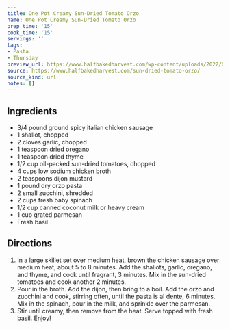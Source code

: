 ```yaml
---
title: One Pot Creamy Sun-Dried Tomato Orzo
name: One Pot Creamy Sun-Dried Tomato Orzo
prep_time: '15'
cook_time: '15'
servings: ''
tags:
- Pasta
- Thursday
preview_url: https://www.halfbakedharvest.com/wp-content/uploads/2022/09/One-Pot-Creamy-Sun-Dried-Tomato-Orzo-7.jpg
source: https://www.halfbakedharvest.com/sun-dried-tomato-orzo/
source_kind: url
notes: []
---
```


## Ingredients
- 3/4 pound ground spicy italian chicken sausage
- 1  shallot, chopped
- 2 cloves garlic, chopped
- 1 teaspoon dried oregano
- 1 teaspoon dried thyme
- 1/2 cup oil-packed sun-dried tomatoes, chopped
- 4 cups low sodium chicken broth
- 2 teaspoons dijon mustard
- 1 pound dry orzo pasta
- 2  small zucchini, shredded
- 2 cups fresh baby spinach
- 1/2 cup canned coconut milk or heavy cream
- 1 cup grated parmesan
- Fresh basil


## Directions
1. In a large skillet set over medium heat, brown the chicken sausage over medium heat, about 5 to 8 minutes. Add the shallots, garlic, oregano, and thyme, and cook until fragrant, 3 minutes. Mix in the sun-dried tomatoes and cook another 2 minutes.
2. Pour in the broth. Add the dijon, then bring to a boil. Add the orzo and zucchini and cook, stirring often, until the pasta is al dente, 6 minutes. Mix in the spinach, pour in the milk, and sprinkle over the parmesan.
3. Stir until creamy, then remove from the heat. Serve topped with fresh basil. Enjoy!
